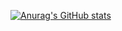 [![Anurag's GitHub stats](https://github-readme-stats.vercel.app/api?username=sevelantis&hide=stars,prs,issues&count_private=true)](https://github.com/anuraghazra/github-readme-stats)
